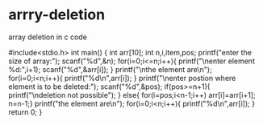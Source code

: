 # arrry-deletion
array deletion in c 
code

#include<stdio.h>
int main()
{
    int arr[10];
    int n,i,item,pos;
    printf("enter the size of array:");
    scanf("%d",&n);
    for(i=0;i<=n;i++){
        printf("\nenter element %d:",i+1);
        scanf("%d",&arr[i]);
    }
    printf("\nthe element are\n");
    for(i=0;i<n;i++){
        printf("%d\n",arr[i]);
    }
    printf("\nenter postion where element is to be deleted:");
    scanf("%d",&pos);
    if(pos>=n+1){
    printf("\ndeletion not possible");
    }
   else{
    for(i=pos;i<n-1;i++)
    arr[i]=arr[i+1];
    n=n-1;}
    printf("the element are\n");
    for(i=0;i<n;i++){
    printf("%d\n",arr[i]);
   }
    return 0;
}
